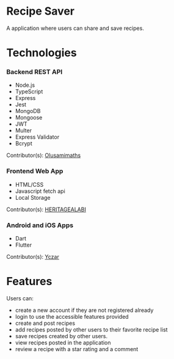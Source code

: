 # Recipe Saver
A application where users can share and save recipes. 
# Technologies
### Backend REST API
 - Node.js
 - TypeScript
 - Express
 - Jest
 - MongoDB
 - Mongoose
 - JWT
 - Multer
 - Express Validator
 - Bcrypt
 
 Contributor(s): [Olusamimaths](https://github.com/Olusamimaths/)

### Frontend Web App
  - HTML/CSS
  - Javascript fetch api
  - Local Storage
  
Contributor(s):  [HERITAGEALABI](https://github.com/HERITAGEALABI)

### Android and iOS Apps
 - Dart
 - Flutter
 
 Contributor(s): [Yczar](https://github.com/Yczar)

# Features
Users can:
- create a new account if they are not registered already
- login to use the accessible features provided
- create and post recipes
- add recipes posted by other users to their favorite recipe list
- save recipes created by other users.
- view recipes posted in the application
- review a recipe with a star rating and a comment
